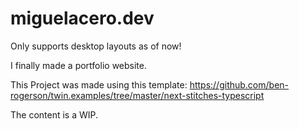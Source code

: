 # miguelacero.dev
Only supports desktop layouts as of now!

I finally made a portfolio website.

This Project was made using this template: https://github.com/ben-rogerson/twin.examples/tree/master/next-stitches-typescript

The content is a WIP.